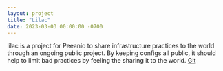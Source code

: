 ```yaml
---
layout: project
title: "Lilac"
date: 2023-03-03 00:00:00 -0700
---
```


lilac is a project for Peeanio to share infrastructure practices to the world through an ongoing public project. By keeping configs all public, it should help to limit bad practices by feeling the sharing it to the world.
[Git](https://github.com/Peeanio/lilac)
